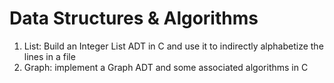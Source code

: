 # Data Structures & Algorithms

1. List: Build an Integer List ADT in C and use it to indirectly alphabetize the lines in a file
2. Graph: implement a Graph ADT and some associated algorithms in C
